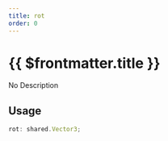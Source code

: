 ```yaml
---
title: rot
order: 0
---
```


# {{ $frontmatter.title }}

No Description

## Usage

```ts
rot: shared.Vector3;
```

